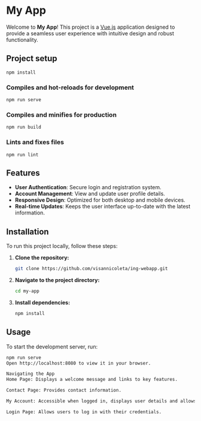 # My App

Welcome to **My App**! This project is a [Vue.js](https://vuejs.org/) application designed to provide a seamless user experience with intuitive design and robust functionality.

## Project setup
```
npm install
```

### Compiles and hot-reloads for development
```
npm run serve
```

### Compiles and minifies for production
```
npm run build
```

### Lints and fixes files
```
npm run lint
```

## Features

- **User Authentication**: Secure login and registration system.
- **Account Management**: View and update user profile details.
- **Responsive Design**: Optimized for both desktop and mobile devices.
- **Real-time Updates**: Keeps the user interface up-to-date with the latest information.

## Installation

To run this project locally, follow these steps:

1. **Clone the repository:**
    ```sh
    git clone https://github.com/visannicoleta/ing-webapp.git
    ```

2. **Navigate to the project directory:**
    ```sh
    cd my-app
    ```

3. **Install dependencies:**
    ```sh
    npm install
    ```

## Usage

To start the development server, run:

```sh
npm run serve
Open http://localhost:8080 to view it in your browser.

Navigating the App
Home Page: Displays a welcome message and links to key features.

Contact Page: Provides contact information.

My Account: Accessible when logged in, displays user details and allows updates.

Login Page: Allows users to log in with their credentials.


